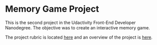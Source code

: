 # Memory Game Project

This is the second project in the Udactivity Front-End Developer Nanodegree. The objective was to create an interactive memory game.

The project rubric is located [here](https://review.udacity.com/#!/rubrics/591/view) and an overview of the project is [here](https://classroom.udacity.com/nanodegrees/nd001/parts/8d8cb0aa-ec2b-4e20-b961-85fb324b6787/modules/d23c2328-c79f-4e9e-92d3-6362724392a6/lessons/f5911397-4fba-4a30-ab40-3447cc6b2b90/concepts/b98425f0-10b1-4fa4-9fce-174767c240b6).
